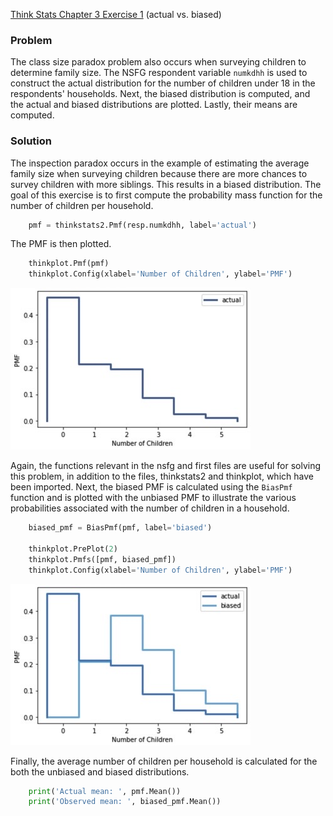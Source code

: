 [Think Stats Chapter 3 Exercise 1](http://greenteapress.com/thinkstats2/html/thinkstats2004.html#toc31) (actual vs. biased)

### Problem
The class size paradox problem also occurs when surveying children to determine family size. The NSFG respondent variable `numkdhh` is used to construct the actual distribution for the number of children under 18 in the respondents' households. Next, the biased distribution is computed, and the actual and biased distributions are plotted. Lastly, their means are computed.

### Solution
The inspection paradox occurs in the example of estimating the average family size when surveying children because there are more chances to survey children with more siblings. This results in a biased distribution. The goal of this exercise is to first compute the probability mass function for the number of children per household.

```python
    pmf = thinkstats2.Pmf(resp.numkdhh, label='actual')
```

The PMF is then plotted.

```python
    thinkplot.Pmf(pmf)
    thinkplot.Config(xlabel='Number of Children', ylabel='PMF')
```

![Image of actual PMF](https://github.com/wnobles/dsp/blob/master/lessons/statistics/CEF0D171-2722-4920-8752-5E3188F1D62E_4_5005_c.jpeg)

Again, the functions relevant in the nsfg and first files are useful for solving this problem, in addition to the files, thinkstats2 and thinkplot, which have been imported. Next, the biased PMF is calculated using the `BiasPmf` function and is plotted with the unbiased PMF to illustrate the various probabilities associated with the number of children in a household.

```python
    biased_pmf = BiasPmf(pmf, label='biased')

    thinkplot.PrePlot(2)
    thinkplot.Pmfs([pmf, biased_pmf])
    thinkplot.Config(xlabel='Number of Children', ylabel='PMF')
```

![Image of actual/biased PMF](https://github.com/wnobles/dsp/blob/master/lessons/statistics/CFBC9A01-9B7B-42EA-BDC5-EB60F9437A5E_4_5005_c.jpeg)

Finally, the average number of children per household is calculated for the both the unbiased and biased distributions.

```python
    print('Actual mean: ', pmf.Mean())
    print('Observed mean: ', biased_pmf.Mean())
```
